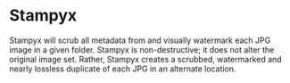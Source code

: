 # Stampyx
Stampyx will scrub all metadata from and visually watermark each JPG image in a given folder.  Stampyx is non-destructive; it does not alter the original image set.  Rather, Stampyx creates a scrubbed, watermarked and nearly lossless duplicate of each JPG in an alternate location. 
